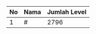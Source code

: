 | No | Nama            | Jumlah Level |
|----|-----------------|--------------|
| 1  | #    |    2796        |
